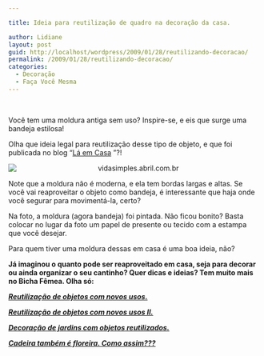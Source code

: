 ```yaml
---

title: Ideia para reutilização de quadro na decoração da casa.

author: Lidiane
layout: post
guid: http://localhost/wordpress/2009/01/28/reutilizando-decoracao/
permalink: /2009/01/28/reutilizando-decoracao/
categories:
  - Decoração
  - Faça Você Mesma
---
```

 

Você tem uma moldura antiga sem uso? Inspire-se, e eis que surge uma bandeja estilosa!

Olha que ideia legal para reutilização desse tipo de objeto, e que foi publicada no blog “[Lá em Casa](http://bloglaemcasa.com.br/index.php) ”?!

<p style="text-align: center;">
  <img class="aligncenter" style="display: block; float: none; margin-left: auto; margin-right: auto;" title="vidasimples.abril.com.br" src="http://vidasimples.abril.com.br/edicoes/076/imagens/salideshow-bandeja-02.jpg" alt="vidasimples.abril.com.br" />
</p>

Note que a moldura não é moderna, e ela tem bordas largas e altas. Se você vai reaproveitar o objeto como bandeja, é interessante que haja onde você segurar para movimentá-la, certo?

Na foto, a moldura (agora bandeja) foi pintada. Não ficou bonito? Basta colocar no lugar da foto um papel de presente ou tecido com a estampa que você desejar.

Para quem tiver uma moldura dessas em casa é uma boa ideia, não?

**Já imaginou o quanto pode ser reaproveitado em casa, seja para decorar ou ainda organizar o seu cantinho? Quer dicas e ideias? Tem muito mais no Bicha Fêmea. Olha só:**

**_<a href="http://www.trololodemulher.com.br/2009/10/06/reutilizacao-de-objetos-com-novos-usos/" target="_self">Reutilização de objetos com novos usos.</a>_**

**_<a href="http://www.trololodemulher.com.br/2009/10/07/reutilizao-de-objetos-com-novos-usos-ii/" target="_self">Reutilização de objetos com novos usos II.</a>_**

**_<a href="http://www.trololodemulher.com.br/2009/10/29/decoracao-jardim/" target="_self">Decoração de jardins com objetos reutilizados.</a>_**

**_<a href="http://www.trololodemulher.com.br/2009/02/23/cadeira-tambm-floreira-como-assim/" target="_self">Cadeira também é floreira. Como assim???</a>_**